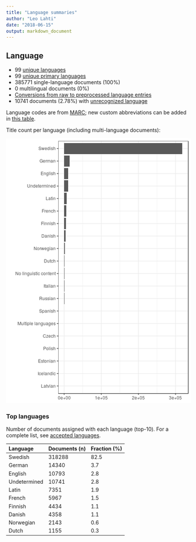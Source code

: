 ```yaml
---
title: "Language summaries"
author: "Leo Lahti"
date: "2018-06-15"
output: markdown_document
---
```


## Language

 * 99 [unique languages](output.tables/language_accepted.csv)
 * 99 [unique primary languages](output.tables/language_accepted.csv)  
 * 385771 single-language documents (100%)
 * 0 multilingual documents (0%) 
 * [Conversions from raw to preprocessed language entries](output.tables/language_conversions.csv) 
 * 10741 documents (2.78%) with [unrecognized language](output.tables/language_discarded.csv)

Language codes are from [MARC](http://www.loc.gov/marc/languages/language_code.html); new custom abbreviations can be added in [this table](https://github.com/COMHIS/bibliographica/blob/master/inst/extdata/language_abbreviations.csv).

Title count per language (including multi-language documents):

![plot of chunk summarylang](figure/summarylang-1.png)


### Top languages

Number of documents assigned with each language (top-10). For a complete list,
see [accepted languages](output.tables/language_accepted.csv).


|Language     |Documents (n) |Fraction (%) |
|:------------|:-------------|:------------|
|Swedish      |318288        |82.5         |
|German       |14340         |3.7          |
|English      |10793         |2.8          |
|Undetermined |10741         |2.8          |
|Latin        |7351          |1.9          |
|French       |5967          |1.5          |
|Finnish      |4434          |1.1          |
|Danish       |4358          |1.1          |
|Norwegian    |2143          |0.6          |
|Dutch        |1155          |0.3          |

